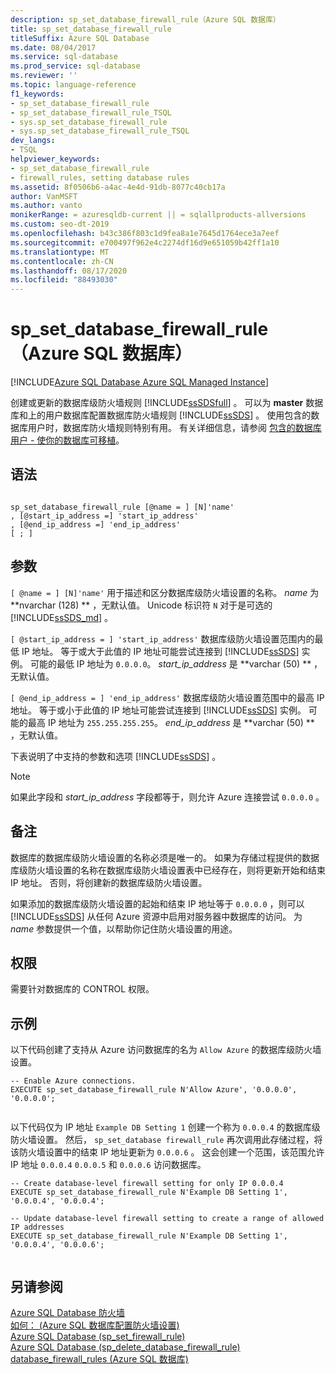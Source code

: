 ```yaml
---
description: sp_set_database_firewall_rule（Azure SQL 数据库）
title: sp_set_database_firewall_rule
titleSuffix: Azure SQL Database
ms.date: 08/04/2017
ms.service: sql-database
ms.prod_service: sql-database
ms.reviewer: ''
ms.topic: language-reference
f1_keywords:
- sp_set_database_firewall_rule
- sp_set_database_firewall_rule_TSQL
- sys.sp_set_database_firewall_rule
- sys.sp_set_database_firewall_rule_TSQL
dev_langs:
- TSQL
helpviewer_keywords:
- sp_set_database_firewall_rule
- firewall_rules, setting database rules
ms.assetid: 8f0506b6-a4ac-4e4d-91db-8077c40cb17a
author: VanMSFT
ms.author: vanto
monikerRange: = azuresqldb-current || = sqlallproducts-allversions
ms.custom: seo-dt-2019
ms.openlocfilehash: b43c386f803c1d9fea8a1e7645d1764ece3a7eef
ms.sourcegitcommit: e700497f962e4c2274df16d9e651059b42ff1a10
ms.translationtype: MT
ms.contentlocale: zh-CN
ms.lasthandoff: 08/17/2020
ms.locfileid: "88493030"
---
```

# <a name="sp_set_database_firewall_rule-azure-sql-database"></a>sp_set_database_firewall_rule（Azure SQL 数据库）
[!INCLUDE[Azure SQL Database Azure SQL Managed Instance](../../includes/applies-to-version/asdb-asdbmi.md)]

  创建或更新的数据库级防火墙规则 [!INCLUDE[ssSDSfull](../../includes/sssdsfull-md.md)] 。 可以为 **master** 数据库和上的用户数据库配置数据库防火墙规则 [!INCLUDE[ssSDS](../../includes/sssds-md.md)] 。 使用包含的数据库用户时，数据库防火墙规则特别有用。 有关详细信息，请参阅 [包含的数据库用户 - 使你的数据库可移植](../../relational-databases/security/contained-database-users-making-your-database-portable.md)。  
  
## <a name="syntax"></a>语法  
  
```  
  
sp_set_database_firewall_rule [@name = ] [N]'name'  
, [@start_ip_address =] 'start_ip_address'  
, [@end_ip_address =] 'end_ip_address'
[ ; ]  
```  
  
## <a name="arguments"></a>参数  
`[ @name = ] [N]'name'` 用于描述和区分数据库级防火墙设置的名称。 *name* 为 **nvarchar (128) ** ，无默认值。 Unicode 标识符 `N` 对于是可选的 [!INCLUDE[ssSDS_md](../../includes/sssds-md.md)] 。 
  
`[ @start_ip_address = ] 'start_ip_address'` 数据库级防火墙设置范围内的最低 IP 地址。 等于或大于此值的 IP 地址可能尝试连接到 [!INCLUDE[ssSDS](../../includes/sssds-md.md)] 实例。 可能的最低 IP 地址为 `0.0.0.0`。 *start_ip_address* 是 **varchar (50) ** ，无默认值。  
  
`[ @end_ip_address = ] 'end_ip_address'` 数据库级防火墙设置范围中的最高 IP 地址。 等于或小于此值的 IP 地址可能尝试连接到 [!INCLUDE[ssSDS](../../includes/sssds-md.md)] 实例。 可能的最高 IP 地址为 `255.255.255.255`。 *end_ip_address* 是 **varchar (50) ** ，无默认值。  
  
 下表说明了中支持的参数和选项 [!INCLUDE[ssSDS](../../includes/sssds-md.md)] 。  
  
> [!NOTE]  
>  如果此字段和 *start_ip_address* 字段都等于，则允许 Azure 连接尝试 `0.0.0.0` 。  
  
## <a name="remarks"></a>备注  
 数据库的数据库级防火墙设置的名称必须是唯一的。 如果为存储过程提供的数据库级防火墙设置的名称在数据库级防火墙设置表中已经存在，则将更新开始和结束 IP 地址。 否则，将创建新的数据库级防火墙设置。  
  
 如果添加的数据库级防火墙设置的起始和结束 IP 地址等于 `0.0.0.0` ，则可以 [!INCLUDE[ssSDS](../../includes/sssds-md.md)] 从任何 Azure 资源中启用对服务器中数据库的访问。 为 *name* 参数提供一个值，以帮助你记住防火墙设置的用途。  
  
## <a name="permissions"></a>权限  
 需要针对数据库的 CONTROL 权限。  
  
## <a name="examples"></a>示例  
 以下代码创建了支持从 Azure 访问数据库的名为 `Allow Azure` 的数据库级防火墙设置。  
  
```  
-- Enable Azure connections.  
EXECUTE sp_set_database_firewall_rule N'Allow Azure', '0.0.0.0', '0.0.0.0';  
  
```  
  
 以下代码仅为 IP 地址 `Example DB Setting 1` 创建一个称为 `0.0.0.4` 的数据库级防火墙设置。 然后， `sp_set_database firewall_rule` 再次调用此存储过程，将该防火墙设置中的结束 IP 地址更新为 `0.0.0.6` 。 这会创建一个范围，该范围允许 IP 地址 `0.0.0.4` `0.0.0.5` 和 `0.0.0.6` 访问数据库。
  
```  
-- Create database-level firewall setting for only IP 0.0.0.4  
EXECUTE sp_set_database_firewall_rule N'Example DB Setting 1', '0.0.0.4', '0.0.0.4';  
  
-- Update database-level firewall setting to create a range of allowed IP addresses
EXECUTE sp_set_database_firewall_rule N'Example DB Setting 1', '0.0.0.4', '0.0.0.6';  
  
```  
  
## <a name="see-also"></a>另请参阅  
 [Azure SQL Database 防火墙](https://azure.microsoft.com/documentation/articles/sql-database-firewall-configure/)   
 [如何： (Azure SQL 数据库配置防火墙设置) ](https://azure.microsoft.com/documentation/articles/sql-database-configure-firewall-settings/)   
 [Azure SQL Database &#40;sp_set_firewall_rule&#41;](../../relational-databases/system-stored-procedures/sp-set-firewall-rule-azure-sql-database.md)   
 [Azure SQL Database &#40;sp_delete_database_firewall_rule&#41;](../../relational-databases/system-stored-procedures/sp-delete-database-firewall-rule-azure-sql-database.md)   
 [database_firewall_rules &#40;Azure SQL 数据库&#41;](../../relational-databases/system-catalog-views/sys-database-firewall-rules-azure-sql-database.md)  
  
  
